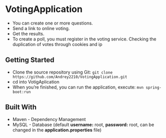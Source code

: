 # VotingApplication
* You can create one or more questions.
* Send a link to online voting.
* Get the results.
* To create a poll, you must register in the voting service. Checking the duplication of votes through cookies and ip

## Getting Started
* Сlone  the source repository using Git: `git clone https://github.com/Andrey2210/VotingApplication.git`
* cd into VotigAplication
* When you’re finished, you can run the application, execute:
`mvn spring-boot:run`

## Built With
* Maven - Dependency Management
* MySQL - Database (default **username:** root, **password:** root, can be changed in the **application.properties** file)
